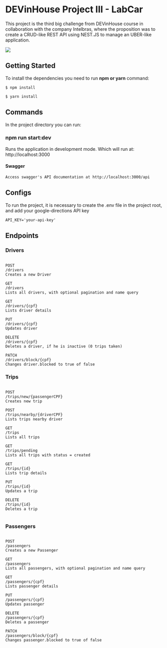 <!-- prettier-ignore -->
# DEVinHouse Project III - LabCar

This project is the third big challenge from DEVinHouse course in collaboration with the company Intelbras, where the proposition was to create a CRUD-like REST API using NEST.JS to manage an UBER-like application.

<img style="text-align:center" src="https://iili.io/pYli1S.png"></img>

## Getting Started

To install the dependencies you need to run **npm or yarn** command:

```
$ npm install

$ yarn install

```

## Commands

In the project directory you can run:

### **npm run start:dev**

Runs the application in development mode. Which will run at: http://localhost:3000

#### Swagger

```
Access swagger's API documentation at http://localhost:3000/api

```

## Configs

To run the project, it is necessary to create the .env file in the project root, and add your google-directions API key

```
API_KEY='your-api-key'

```

## Endpoints

### Drivers

```

POST
/drivers
Creates a new Driver

GET
/drivers
Lists all drivers, with optional pagination and name query

GET
/drivers/{cpf}
Lists driver details

PUT
/drivers/{cpf}
Updates driver

DELETE
/drivers/{cpf}
Deletes a driver, if he is inactive (0 trips taken)

PATCH
/drivers/block/{cpf}
Changes driver.blocked to true of false

```

### Trips

```

POST
/trips/new/{passengerCPF}
Creates new trip

POST
/trips/nearby/{driverCPF}
Lists trips nearby driver

GET
/trips
Lists all trips

GET
/trips/pending
Lists all trips with status = created

GET
/trips/{id}
Lists trip details

PUT
/trips/{id}
Updates a trip

DELETE
/trips/{id}
Deletes a trip


```

### Passengers

```

POST
/passengers
Creates a new Passenger

GET
/passengers
Lists all passengers, with optional pagination and name query

GET
/passengers/{cpf}
Lists passenger details

PUT
/passengers/{cpf}
Updates passenger

DELETE
/passengers/{cpf}
Deletes a passenger

PATCH
/passengers/block/{cpf}
Changes passenger.blocked to true of false

```
